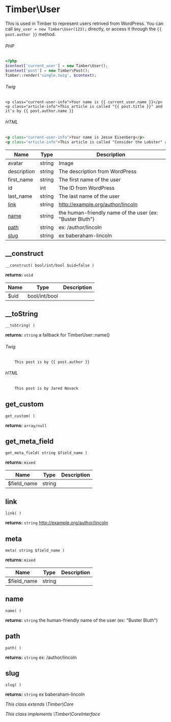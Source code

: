 
# Timber\User
This is used in Timber to represent users retrived from WordPress. You can call `$my_user = new Timber\User(123);` directly, or access it through the `{{ post.author }}` method.

###### PHP
```php
<?php
$context['current_user'] = new Timber\User();
$context['post'] = new Timber\Post();
Timber::render('single.twig', $context);
```
###### Twig
```twig
<p class="current-user-info">Your name is {{ current_user.name }}</p>
<p class="article-info">This article is called "{{ post.title }}" and it's by {{ post.author.name }}
```
###### HTML
```html
<p class="current-user-info">Your name is Jesse Eisenberg</p>
<p class="article-info">This article is called "Consider the Lobster" and it's by David Foster Wallace
```

Name | Type | Description
---- | ---- | -----------
avatar | string|Image | The URL of the author's avatar
description | string | The description from WordPress
first_name | string | The first name of the user
id | int | The ID from WordPress
last_name | string | The last name of the user
[link](#link) | string | http://example.org/author/lincoln
[name](#name) | string | the human-friendly name of the user (ex: "Buster Bluth")
[path](#path) | string | ex: /author/lincoln
[slug](#slug) | string | ex baberaham-lincoln

## __construct
`__construct( bool/int/bool $uid=false )`

**returns:** `void` 

Name | Type | Description
---- | ---- | -----------
$uid | bool/int/bool | 



## __toString
`__toString( )`

**returns:** `string` a fallback for TimberUser::name()

###### Twig
```twig
	This post is by {{ post.author }}
```
###### HTML
```html
	This post is by Jared Novack
```

## get_custom
`get_custom( )`

**returns:** `array/null` 



## get_meta_field
`get_meta_field( string $field_name )`

**returns:** `mixed` 

Name | Type | Description
---- | ---- | -----------
$field_name | string | 



## link
`link( )`

**returns:** `string` http://example.org/author/lincoln



## meta
`meta( string $field_name )`

**returns:** `mixed` 

Name | Type | Description
---- | ---- | -----------
$field_name | string | 



## name
`name( )`

**returns:** `string` the human-friendly name of the user (ex: "Buster Bluth")



## path
`path( )`

**returns:** `string` ex: /author/lincoln



## slug
`slug( )`

**returns:** `string` ex baberaham-lincoln






*This class extends \Timber\Core*

*This class implements \Timber\CoreInterface*


